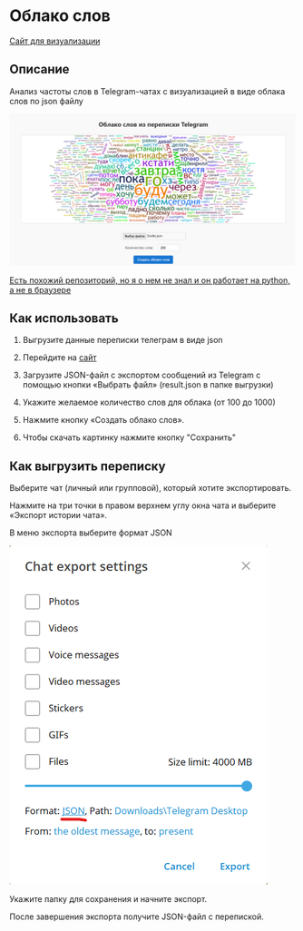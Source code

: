 # Облако слов

[Сайт для визуализации](https://tirkirill.github.io/TelegramWordsCloud/)

## Описание

Анализ частоты слов в Telegram-чатах с визуализацией в виде облака слов по json файлу

![alt text](readme_images/demo.png)

[Есть похожий репозиторий, но я о нем не знал и он работает на python, а не в браузере](https://github.com/Manshooo/telegram-wordcloud)

## Как использовать

1. Выгрузите данные переписки телеграм в виде json

2. Перейдите на [сайт](https://tirkirill.github.io/TelegramWordsCloud/)

3. Загрузите JSON-файл с экспортом сообщений из Telegram с помощью кнопки «Выбрать файл» (result.json в папке выгрузки)

4. Укажите желаемое количество слов для облака (от 100 до 1000)

5. Нажмите кнопку «Создать облако слов».

6. Чтобы скачать картинку нажмите кнопку "Сохранить"

## Как выгрузить переписку

Выберите чат (личный или групповой), который хотите экспортировать.

Нажмите на три точки в правом верхнем углу окна чата и выберите «Экспорт истории чата».

В меню экспорта выберите формат JSON

![alt text](readme_images/image.png)

Укажите папку для сохранения и начните экспорт.

После завершения экспорта получите JSON-файл с перепиской.
